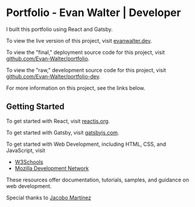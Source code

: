 # Portfolio - Evan Walter | Developer

I built this portfolio using React and Gatsby.

To view the live version of this project, visit [evanwalter.dev](https://evanwalter.dev).

To view the "final," deployment source code for this project, visit [github.com/Evan-Walter/portfolio](https://github.com/Evan-Walter/portfolio).

To view the "raw," development source code for this project, visit [github.com/Evan-Walter/portfolio-dev](https://github.com/Evan-Walter/portfolio-dev).

For more information on this project, see the links below.

## Getting Started

To get started with React, visit [reactjs.org](https://reactjs.org/).

To get started with Gatsby, visit [gatsbyjs.com](https://www.gatsbyjs.com/).

To get started with Web Development, including HTML, CSS, and JavaScript, visit

- [W3Schools](https://www.w3schools.com/)
- [Mozilla Development Network](https://developer.mozilla.org/)

These resources offer documentation, tutorials, samples, and guidance on web development.

Special thanks to [Jacobo Martínez](https://github.com/cobidev)
